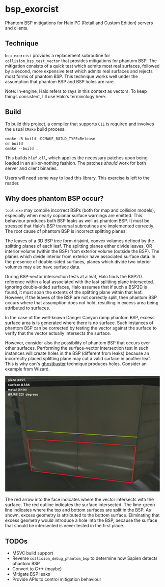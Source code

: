 # bsp_exorcist
Phantom BSP mitigations for Halo PC (Retail and Custom Edition) servers and clients.

## Technique
`bsp_exorcist` provides a replacement subroutine for `collision_bsp_test_vector` 
that provides mitigations for phantom BSP. The mitigation consists of a quick test 
which admits most real surfaces, followed by a second, more expensive test which 
admits real surfaces and rejects most forms of phantom BSP. This technique works 
well under the assumption that phantom BSP and BSP holes are rare.

Note: In-engine, Halo refers to rays in this context as vectors. To keep things 
consistent, I'll use Halo's terminology here.

## Build
To build this project, a compiler that supports `C11` is required and involves the 
usual `CMake` build process.

```
cmake -B build -DCMAKE_BUILD_TYPE=Release
cd build
cmake --build .
```

This builds `hlef.dll`, which applies the necessary patches upon being loaded in an 
all-or-nothing fashion. The patches *should* work for both server and client 
binaries.

Users will need some way to load this library. This exercise is left to the reader.

## Why does phantom BSP occur?
`tool.exe` may compile incorrect BSPs (both for map and collision models), 
especially when nearly coplanar surface warnings are emitted. This behaviour 
produces both BSP leaks as well as phantom BSP. It must be stressed that Halo's BSP 
traversal subroutines are implemented correctly. The root cause of phantom BSP is 
incorrect splitting planes.

The leaves of a 3D BSP tree form disjoint, convex volumes defined by the splitting 
planes of each leaf. The splitting planes either divide leaves, OR interior volume 
(within the BSP) from exterior volume (outside the BSP). The planes which divide 
interior from exterior have associated surface data. In the presence of double-sided 
surfaces, planes which divide two interior volumes may also have surface data.

During BSP-vector intersection tests at a leaf, Halo finds the BSP2D reference 
within a leaf associated with the last splitting plane intersected. Ignoring 
double-sided surfaces, Halo assumes that if such a BSP2D is found, it must 
span the extents of the splitting plane within that leaf. However, if the leaves of 
the BSP are not correctly split, then phantom BSP occurs where that assumption does 
not hold, resulting in excess area being attributed to surfaces.

In the case of the well-known Danger Canyon ramp phantom BSP, excess surface area is
is generated where there is no surface. Such instances of phantom BSP can be 
corrected by testing the vector against the surface to verify that the vector 
actually intersects the surface. 

However, consider also the possibility of phantom BSP that occurs over other 
surfaces. Performing the surface-vector intersection test in such instances will 
create holes in the BSP (different from leaks) because an incorrectly placed 
splitting plane may cut a valid surface in another leaf. This is why con's [ghostbuster](https://opencarnage.net/index.php?/topic/8069-ghostbuster-a-phantom-bsp-tag-fixer-deprecated/)
technique produces holes. Consider an example from Wizard.

![wizard_phantom_bsp](/wizard_phantom_bsp.png)

The red arrow into the face indicates where the vector intersects with the surface.
The red outline indicates the surface intersected. The lime-green line indicates 
where the top and bottom surfaces are split in the BSP. As shown, excess 
geometry is attributed to the bottom surface. Eliminating that excess geometry 
would introduce a hole into the BSP, because the surface that should be intersected 
is never tested in the first place.

## TODOs
 * MSVC build support
 * Reverse `collision_debug_phantom_bsp` to determine how Sapien detects phantom BSP
 * Convert to C++ (maybe)
 * Mitigate BSP leaks
 * Provide APIs to control mitigation behaviour